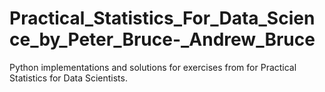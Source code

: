 # Practical_Statistics_For_Data_Science_by_Peter_Bruce-_Andrew_Bruce
Python implementations and solutions for exercises from for Practical Statistics for Data Scientists.
